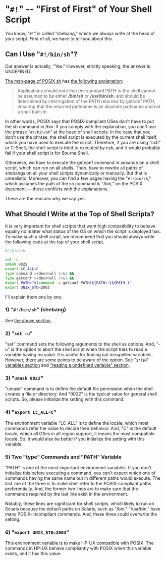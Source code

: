 # "`#!`" -- "First of First" of Your Shell Script

You know, "`#!`" is called "shebang," which we always write at the head of your script. First of all, we have to tell you about this.

## Can I Use "`#!/bin/sh`"?

Our answer is actually, "Yes." However, strictly speaking, the answer is UNDEFINED.

[The man-page of POSIX sh](https://pubs.opengroup.org/onlinepubs/9699919799/utilities/sh.html) has [the following explanation](https://pubs.opengroup.org/onlinepubs/9699919799/utilities/sh.html#tag_20_117_16):

> Applications should note that the standard PATH to the shell cannot be assumed to be either **/bin/sh** or **/usr/bin/sh**, and should be determined by interrogation of the PATH returned by getconf PATH, ensuring that the returned pathname is an absolute pathname and not a shell built-in.

In other words, POSIX says that POSIX-compliant OSes don't have to put the sh command in /bin. If you comply with the explanation, you can't use the phrase "`#!/bin/sh`" at the head of shell scripts. In the case that you don't use the phrase, the shell script is executed by the current shell itself, which you have used to execute the script. Therefore, if you are using "csh" or C-Shell, the shell script is tried to executed by csh, and it would probably fail if your shell script is for Bourne Shell.

Otherwise, we have to execute the getconf command in advance on a shell script, which can run on all shells. Then, have to rewrite all paths of shebangs on all your shell scripts dynamically or manually. But that is unrealistic. Moreover, you can find a few pages having the "`#!/bin/sh`," which assumes the path of the sh command is "/bin," on the POSIX document — these conflicts with the explanations.

These are the reasons why we say yes.

## What Should I Write at the Top of Shell Scripts?

It is very important for shell scripts that want high compatibility to behave equally no matter what status of the OS on which the script is deployed has. To make such a shell script, we recommend that you should always write the following code at the top of your shell script.

```sh
#!/bin/sh

set -u
umask 0022
export LC_ALL=C
type command >/dev/null 2>&1 &&
type getconf >/dev/null 2>&1 &&
export PATH="$(command -p getconf PATH)${PATH+:}${PATH-}"
export UNIX_STD=2003
```

I'll explain them one by one.

### 1) "`#!/bin/sh`" (shebang)

See [the above section](#can-we-use-binsh).

### 2) "`set -u`"

"set" command sets the following arguments to the shell as options. And, "-u" is the option to abort the shell script when the script tries to read a variable having no value. It is useful for finding out misspelled variables. However, there are some points to be aware of the option. See ["`$*`/`$@`" variables section](-2440_doller_asterisk_and_atmark.md) and ["reading a undefined variable" section](shell_variables.md#reading-a-undefined-variable).

### 3) "`umask 0022`"

"umask" command is to define the default file permission when the shell creates a file or directory. And "0022" is the typical value for general shell scripts. So, please initialize the setting with this command.

### 4) "`export LC_ALL=C`"

The environment variable "LC_ALL" is to define the locale, which most commands refer the value to decide their behavior. And, "C" is the default locale, which all OSes in all region support, it means the most compatible locale. So, it would also be better if you initialize the setting with this variable.

### 5) Two "type" Commands and "PATH" Variable

"PATH" is one of the most important environment variables. If you don't initialize this before executing a command, you can't expect which one of commands having the same name but in different paths would execute. The last line of the three is to make shell refer to the POSIX-compliant paths preferentially. And, the former two lines are to make sure that the commands required by the last line exist in the environment.

Notably, these lines are significant for shell scripts, which likely to run on Solaris because the default paths on Solaris, such as "/bin," "/usr/bin," have many POSIX-incompliant commands. And, these three could overwrite the setting.

### 6) "`export UNIX_STD=2003`"

This environment variable is to make HP-UX compatible with POSIX. The commands in HP-UX behave compliantly with POSIX when this variable exists, and it has this value.

